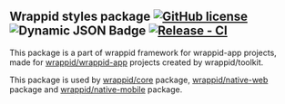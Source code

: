 ## Wrappid styles package [![GitHub license](https://img.shields.io/badge/license-MIT-blue.svg)](https://github.com/wrappid/styles/blob/main/LICENSE) ![Dynamic JSON Badge](https://img.shields.io/badge/dynamic/json?url=https%3A%2F%2Fapi.github.com%2Frepos%2Fwrappid%2Fstyles%2Freleases%2Flatest&query=tag_name&label=%40wrappid%2Fstyles) [![Release - CI](https://github.com/wrappid/styles/actions/workflows/create-release.yml/badge.svg?branch=development)](https://github.com/wrappid/styles/actions/workflows/create-release.yml)   
This package is a part of wrappid framework for wrappid-app projects, made for [wrappid/wrappid-app](https://github.com/wrappid/wrappid-app) projects created by wrappid/toolkit.
   
This package is used by [wrappid/core](https://github.com/wrappid/core) package, [wrappid/native-web](https://github.com/wrappid/native-web) package and [wrappid/native-mobile](https://github.com/wrappid/native-mobile) package.

